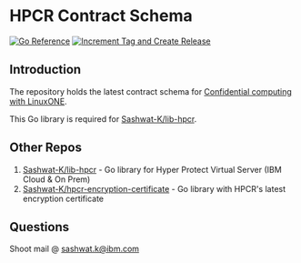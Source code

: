 # HPCR Contract Schema

[![Go Reference](https://pkg.go.dev/badge/github.com/Sashwat-K/lib-hpcr.svg)](https://pkg.go.dev/github.com/Sashwat-K/hpcr-encryption-certificate)
[![Increment Tag and Create Release](https://github.com/Sashwat-K/hpcr-contract-schema/actions/workflows/tag_and_release.yml/badge.svg)](https://github.com/Sashwat-K/hpcr-contract-schema/actions/workflows/tag_and_release.yml)

## Introduction
The repository holds the latest contract schema for [Confidential computing with LinuxONE](https://cloud.ibm.com/docs/vpc?topic=vpc-about-se).

This Go library is required for [Sashwat-K/lib-hpcr](https://github.com/Sashwat-K/lib-hpcr).

## Other Repos
1. [Sashwat-K/lib-hpcr](https://github.com/Sashwat-K/lib-hpcr) - Go library for Hyper Protect Virtual Server (IBM Cloud & On Prem)
2. [Sashwat-K/hpcr-encryption-certificate](https://github.com/Sashwat-K/hpcr-encryption-certificate) - Go library with HPCR's latest encryption certificate

## Questions
Shoot mail @ sashwat.k@ibm.com
